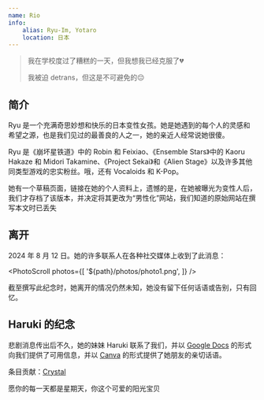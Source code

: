 ```yaml
---
name: Rio
info:
    alias: Ryu-Im, Yotaro
    location: 日本
---
```


> 我在学校度过了糟糕的一天，但我想我已经克服了💔
>
> 我被迫 detrans，但这是不可避免的😔

## 简介

Ryu 是一个充满奇思妙想和快乐的日本变性女孩。她是她遇到的每个人的灵感和希望之源，也是我们见过的最善良的人之一，她的亲近人经常说她很傻。

Ryu 是《崩坏星铁道》中的 Robin 和 Feixiao、《Ensemble Stars》中的 Kaoru Hakaze 和 Midori Takamine、《Project Sekai》和《Alien Stage》以及许多其他同类型游戏的忠实粉丝。哦，还有 Vocaloids 和 K-Pop。

她有一个草稿页面，链接在她的个人资料上，遗憾的是，在她被曝光为变性人后，我们才存档了该版本，并决定将其更改为“男性化”网站，我们知道的原始网站在撰写本文时已丢失

## 离开

2024 年 8 月 12 日。她的许多联系人在各种社交媒体上收到了此消息：

<PhotoScroll photos={[
    '${path}/photos/photo1.png',
]} />

截至撰写此纪念时，她离开的情况仍然未知，她没有留下任何话语或告别，只有回忆。

## Haruki 的纪念

悲剧消息传出后不久，她的妹妹 Haruki 联系了我们，并以 [Google Docs](https://docs.google.com/document/d/1-FaVzCOrZ2NkrRGDkIOyoLZpIGClUZcwdzaZV4NoRwA/edit?tab=t.0) 的形式向我们提供了可用信息，并以 [Canva](https://www.canva.com/design/DAGY-0aiXjE/cZIzTKKN87Q_7zp1mPdBCg/edit) 的形式提供了她朋友的亲切话语。

条目贡献：[Crystal](https://github.com/Paranoid-Pufferfish)

愿你的每一天都是星期天，你这个可爱的阳光宝贝
